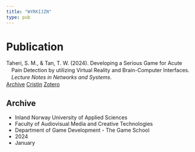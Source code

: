 ```yaml
---
title: "WYRKIJZN"
type: pub
---
```

<h1>Publication</h1>
<article id="csl-bib-container-WYRKIJZN" class="csl-bib-container">
  <div class="csl-bib-body" style="line-height: 1.35; padding-left: 1em; text-indent:-1em;">
  <div class="csl-entry">Taheri, S. M., &amp; Tan, T. W. (2024). Developing a Serious Game for Acute Pain Detection by utilizing Virtual Reality and Brain-Computer Interfaces. <i>Lecture Notes in Networks and Systems</i>.</div>
</div>
  <div class="csl-bib-buttons">
    <a href="#taxonomy-article-WYRKIJZN" class="csl-bib-button">Archive</a>
    <a href="https://app.cristin.no/results/show.jsf?id=2225976" alt="Cristin URL" class="csl-bib-button">Cristin</a>
    <a href="http://zotero.org/groups/5402882/items/WYRKIJZN" alt="Zotero URL" class="csl-bib-button">Zotero</a>
  </div>
  <div id="csl-bib-meta-container-WYRKIJZN"></div>
</article>
<div id="csl-bib-meta-WYRKIJZN" class="csl-bib-meta">
  <article id="taxonomy-article-WYRKIJZN" class="taxonomy-article">
    <h1>Archive</h1>
    <ul>
      <li>Inland Norway University of Applied Sciences</li>
      <li>Faculty of Audiovisual Media and Creative Technologies</li>
      <li>Department of Game Development - The Game School</li>
      <li>2024</li>
      <li>January</li>
    </ul>
  </article>
</div>
